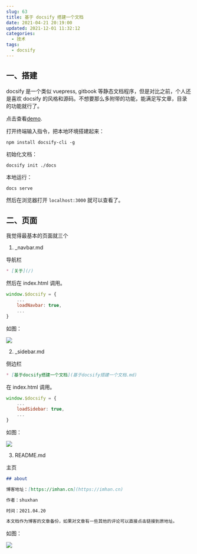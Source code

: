 ```yaml
---
slug: 63
title: 基于 docsify 搭建一个文档
date: 2021-04-21 20:19:00
updated: 2021-12-01 11:32:12
categories: 
  - 技术
tags: 
  - docsify
---
```






## 一、搭建

docsify 是一个类似 vuepress, gitbook 等静态文档程序，但是对比之前，个人还是喜欢 docsify 的风格和源码。不想要那么多附带的功能，能满足写文章，目录的功能就行了。

点击查看[demo](https://doc.shuxhan.com).

打开终端输入指令，把本地环境搭建起来：

```shell
npm install docsify-cli -g
```

初始化文档：

```shell
docsify init ./docs
```

本地运行：

```shell
docs serve
```

然后在浏览器打开 `localhost:3000` 就可以查看了。

## 二、页面

我觉得最基本的页面就三个

1. _navbar.md

导航栏

```markdown
* [关于](/)
```

然后在 index.html 调用。

```js
window.$docsify = {
    ...
    loadNavbar: true,
    ...
}
```

如图：

![](https://img.zburu.com/i/2021/04/21/c907f1335bbf5e19015c987f7f07c8f0.png)

2. _sidebar.md 

侧边栏

```markdown
* [基于docsify搭建一个文档](基于docsify搭建一个文档.md)
```

在 index.html 调用。

```js
window.$docsify = {
    ...
    loadSidebar: true,
    ...
}
```

如图：

![](https://img.zburu.com/i/2021/04/21/d1099cad662badfa2ba48b13cc469567.png)

3. README.md

主页

```markdown
## about

博客地址：[https://imhan.cn](https://imhan.cn)

作者：shuxhan

时间：2021.04.20

本文档作为博客的文章备份，如果对文章有一些其他的评论可以直接点击链接到原地址。
```

如图：

![](https://img.zburu.com/i/2021/04/21/f8380a54ab6e27eab43998e28ade42d4.png)